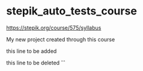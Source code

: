 # stepik_auto_tests_course
https://stepik.org/course/575/syllabus

My new project created through this course

this line to be added

this line to be deleted
ˆˆ
